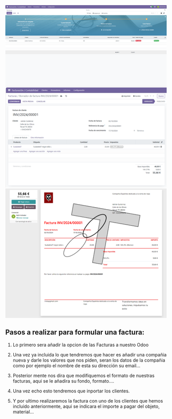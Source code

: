 ![Imagenes](./Imagenes/1.png)
![Imagenes](./Imagenes/2.png)
![Imagenes](./Imagenes/3.png)

## Pasos a realizar para formular una factura:

1) Lo primero sera añadir la opcion de las Facturas a nuestro Odoo

2) Una vez ya incluida lo que tendremos que hacer es añadir una compañia nueva y darle los valores que nos piden, seran los datos de la compañia como por ejemplo el nombre de esta su dirección su email...

3) Posterior mente nos dira que modifiquemos el formato de nuestras facturas, aqui se le añadira su fondo, formato....

4) Una vez echo esto tendremos que inportar los clientes. 

5) Y por ultimo realizaremos la factura con uno de los clientes que hemos incluido anteriormente, aqui se indicara el importe a pagar del objeto, material...